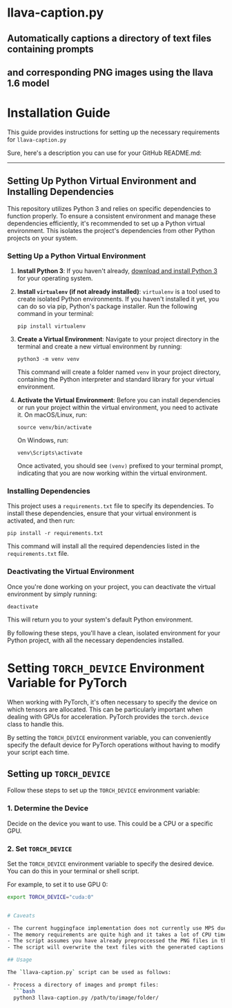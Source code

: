 # llava-caption.py
## Automatically captions a directory of text files containing prompts
## and corresponding PNG images using the llava 1.6 model

# Installation Guide

This guide provides instructions for setting up the necessary requirements for `llava-caption.py`

Sure, here's a description you can use for your GitHub README.md:

---

## Setting Up Python Virtual Environment and Installing Dependencies

This repository utilizes Python 3 and relies on specific dependencies to function properly. To ensure a consistent environment and manage these dependencies efficiently, it's recommended to set up a Python virtual environment. This isolates the project's dependencies from other Python projects on your system.

### Setting Up a Python Virtual Environment

1. **Install Python 3**: If you haven't already, [download and install Python 3](https://www.python.org/downloads/) for your operating system.

2. **Install `virtualenv` (if not already installed)**: `virtualenv` is a tool used to create isolated Python environments. If you haven't installed it yet, you can do so via pip, Python's package installer. Run the following command in your terminal:

    ```
    pip install virtualenv
    ```

3. **Create a Virtual Environment**: Navigate to your project directory in the terminal and create a new virtual environment by running:

    ```
    python3 -m venv venv
    ```

    This command will create a folder named `venv` in your project directory, containing the Python interpreter and standard library for your virtual environment.

4. **Activate the Virtual Environment**: Before you can install dependencies or run your project within the virtual environment, you need to activate it. On macOS/Linux, run:

    ```
    source venv/bin/activate
    ```

    On Windows, run:

    ```
    venv\Scripts\activate
    ```

    Once activated, you should see `(venv)` prefixed to your terminal prompt, indicating that you are now working within the virtual environment.

### Installing Dependencies

This project uses a `requirements.txt` file to specify its dependencies. To install these dependencies, ensure that your virtual environment is activated, and then run:

```
pip install -r requirements.txt
```

This command will install all the required dependencies listed in the `requirements.txt` file.

### Deactivating the Virtual Environment

Once you're done working on your project, you can deactivate the virtual environment by simply running:

```
deactivate
```

This will return you to your system's default Python environment.

By following these steps, you'll have a clean, isolated environment for your Python project, with all the necessary dependencies installed.

# Setting `TORCH_DEVICE` Environment Variable for PyTorch

When working with PyTorch, it's often necessary to specify the device on which tensors are allocated. This can be particularly important when dealing with GPUs for acceleration. PyTorch provides the `torch.device` class to handle this.

By setting the `TORCH_DEVICE` environment variable, you can conveniently specify the default device for PyTorch operations without having to modify your script each time.

## Setting up `TORCH_DEVICE`

Follow these steps to set up the `TORCH_DEVICE` environment variable:

### 1. Determine the Device

Decide on the device you want to use. This could be a CPU or a specific GPU.

### 2. Set `TORCH_DEVICE`

Set the `TORCH_DEVICE` environment variable to specify the desired device. You can do this in your terminal or shell script.

For example, to set it to use GPU 0:

```bash
export TORCH_DEVICE="cuda:0"


# Caveats

- The current huggingface implementation does not currently use MPS due to a bug
- The memory requirements are quite high and it takes a lot of CPU time to run the model  
- The script assumes you have already preproccessed the PNG files in the target directory to extract the prompts to text files with the same names. 
- The script will overwrite the text files with the generated captions

## Usage

The `llava-caption.py` script can be used as follows:

- Process a directory of images and prompt files:
  ```bash
  python3 llava-caption.py /path/to/image/folder/
  ```

